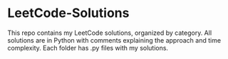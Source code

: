 # LeetCode-Solutions

This repo contains my LeetCode solutions, organized by category. All solutions are in Python with comments explaining the approach and time complexity.
Each folder has .py files with my solutions.
